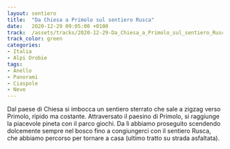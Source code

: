 ```yaml
---
layout: sentiero
title:  "Da Chiesa a Primolo sul sentiero Rusca"
date:   2020-12-29 09:05:00 +0100
track:  /assets/tracks/2020-12-29-Da_Chiesa_a_Primolo_sul_sentiero_Rusca.gpx
track_color: green
categories:
- Italia
- Alpi Orobie
tags:
- Anello
- Panorami
- Ciaspole
- Neve
---
```


Dal paese di Chiesa si imbocca un sentiero sterrato che sale a zigzag verso Primolo, ripido ma costante. 
Attraversato il paesino di Primolo, si raggiunge la piacevole pineta con il parco giochi. Da lì abbiamo proseguito scendendo dolcemente sempre nel bosco fino a congiungerci con il sentiero Rusca, che abbiamo percorso per tornare a casa (ultimo tratto su strada asfaltata).